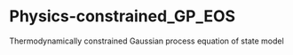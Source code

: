 # Physics-constrained_GP_EOS
 Thermodynamically constrained Gaussian process equation of state model
